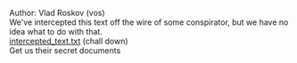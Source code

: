 Author: Vlad Roskov (vos)<br>
We've intercepted this text off the wire of some conspirator, but we have no idea what to do with that.<br>
<a href="https://cybrics.net/files/intercepted_text.txt">intercepted_text.txt</a> (chall down)<br>
Get us their secret documents